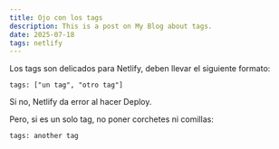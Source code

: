 ```yaml
---
title: Ojo con los tags
description: This is a post on My Blog about tags.
date: 2025-07-18
tags: netlify
---
```


Los tags son delicados para Netlify, deben llevar el siguiente formato:

```
tags: ["un tag", "otro tag"]
```

Si no, Netlify da error al hacer Deploy.

Pero, si es un solo tag, no poner corchetes ni comillas:

```
tags: another tag
```
